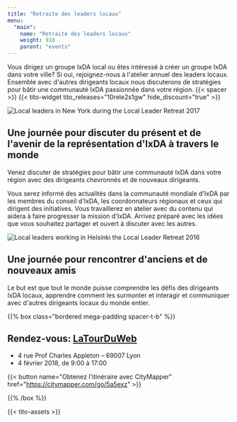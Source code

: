 ```yaml
---
title: "Retraite des leaders locaux"
menu:
  "main":
    name: "Retraite des leaders locaux"
    weight: 910
    parent: "events"
---
```


Vous dirigez un groupe IxDA local ou êtes intéressé à créer un groupe IxDA dans votre ville? Si oui, rejoignez-nous à l'atelier annuel des leaders locaux. Ensemble avec d'autres dirigeants locaux nous discuterons de stratégies pour bâtir une communauté IxDA passionnée dans votre région.
{{< spacer >}}
{{< tito-widget  tito_releases="10rele2s1gw" hide_discount="true" >}}


![Local leaders in New York during the Local Leader Retreat 2017](/img/photos/event-llretreat-groupphoto.jpg)

## Une journée pour discuter du présent et de l'avenir de la représentation d'IxDA à travers le monde 

Venez discuter de stratégies pour bâtir une communauté IxDA dans votre région avec des dirigeants chevronnés et de nouveaux dirigeants. 

Vous serez informé des actualités dans la communauté mondiale d'IxDA par les membres du conseil d'IxDA, les coordonnateurs régionaux et ceux qui dirigent des initiatives. Vous travaillerez en atelier avec du contenu qui aidera à faire progresser la mission d'IxDA. Arrivez préparé avec les idées que vous souhaitez partager et ouvert à discuter avec les autres. 

![Local leaders working in Helsinki the Local Leader Retreat 2016](/img/photos/event-llretreat-activity.jpg)

## Une journée pour rencontrer d'anciens et de nouveaux amis 

Le but est que tout le monde puisse comprendre les défis des dirigeants IxDA locaux, apprendre comment les surmonter et interagir et communiquer avec d'autres dirigeants locaux du monde entier.

 
{{% box class="bordered mega-padding spacer-t-b" %}}

## Rendez-vous: [LaTourDuWeb](http://www.latourduweb.com)
* 4 rue Prof Charles Appleton – 69007 Lyon
* 4 février 2018, de 9:00 à 17:00 
 
{{< button name="Obtenez l'itinéraire avec CityMapper" href="https://citymapper.com/go/5a5exz" >}}
 
{{% /box %}}


{{< tito-assets >}}
